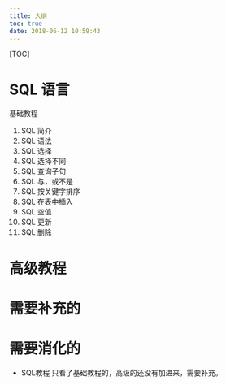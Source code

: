 ```yaml
---
title: 大纲
toc: true
date: 2018-06-12 10:59:43
---
```

[TOC]

# SQL 语言

基础教程

1. SQL 简介
2. SQL 语法
3. SQL 选择
4. SQL 选择不同
5. SQL 查询子句
6. SQL 与，或不是
7. SQL 按关键字排序
8. SQL 在表中插入
9. SQL 空值
10. SQL 更新
11. SQL 删除

# 高级教程







# 需要补充的





# 需要消化的

- SQL教程 只看了基础教程的，高级的还没有加进来，需要补充。

